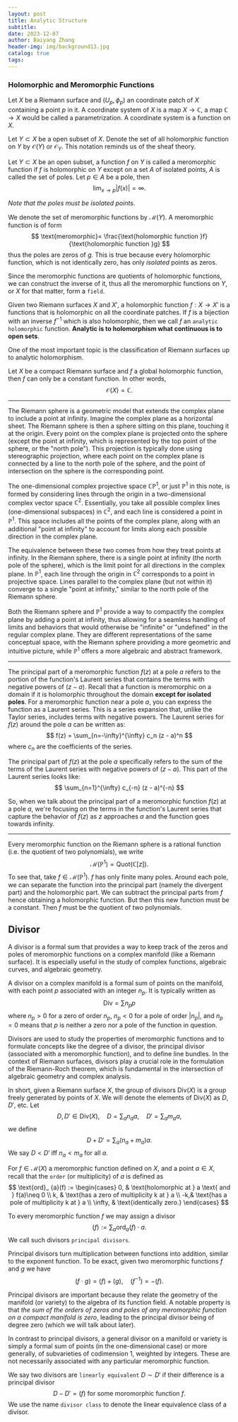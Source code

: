 ```yaml
---
layout: post
title: Analytic Structure
subtitle: 
date: 2023-12-07
author: Baiyang Zhang
header-img: img/background13.jpg
catalog: true
tags:
---
```


### Holomorphic and Meromorphic Functions

Let $X$ be a Riemann surface and $(U_ {p},\phi_ {p})$ an coordinate patch of $X$ containing a point $p$ in it. A coordinate system of $X$ is a map $X\to \mathbb{C}$, a map $\mathbb{C} \to X$ would be called a parametrization. A coordinate system is a function on $X$. 

Let $Y\subset X$ be a open subset of $X$. Denote the set of all holomorphic function on $Y$ by $\mathcal{O}(Y)$ or $\mathcal{O}_ {Y}$. This notation reminds us of the sheaf theory.  

Let $Y\subset X$ be an open subset, a function $f$ on $Y$ is called a meromorphic function if $f$ is holomorphic on $Y$ except on a set $A$ of isolated points, $A$ is called the set of poles. Let $p\in A$ be a pole, then
$$
\lim_{ x \to p } \left\lvert f(x) \right\rvert =\infty.
$$

*Note that the poles must be isolated points*. 

We denote the set of meromorphic functions by $\mathcal{M}(Y)$. A meromorphic function is of form 
$$
\text{meromorphic}= \frac{\text{holomorphic function }f}{\text{holomorphic function }g}
$$
thus the poles are zeros of $g$. This is true because every holomorphic function, which is not identically zero, has only *isolated* points as zeros. 

Since the meromorphic functions are quotients of holomorphic functions, we can construct the inverse of it, thus all the meromorphic functions on $Y$, or $X$ for that matter, form a `field`.

Given two Riemann surfaces $X$ and $X'$, a holomorphic function $f: X \to X'$ is a functions that is holomorphic on all the coordinate patches. If $f$ is a bijection with an inverse $f^{-1}$ which is also holomorphic, then we call $f$  an `analytic holomorphic` function. **Analytic is to holomorphism what continuous is to open sets**.

One of the most important topic is the classification of Riemann surfaces up to analytic holomorphism. 

Let $X$ be a compact Riemann surface and $f$ a global holomorphic function, then $f$ can only be a constant function. In other words, 
$$
\mathcal{O}(X) = \mathbb{C}.
$$

- - -

The Riemann sphere is a geometric model that extends the complex plane to include a point at infinity. Imagine the complex plane as a horizontal sheet. The Riemann sphere is then a sphere sitting on this plane, touching it at the origin. Every point on the complex plane is projected onto the sphere (except the point at infinity, which is represented by the top point of the sphere, or the "north pole"). This projection is typically done using stereographic projection, where each point on the complex plane is connected by a line to the north pole of the sphere, and the point of intersection on the sphere is the corresponding point. 

The one-dimensional complex projective space $\mathbb{C}\mathbb{P}^1$, or just $\mathbb{P}^{1}$ in this note, is formed by considering lines through the origin in a two-dimensional complex vector space $\mathbb{C}^2$. Essentially, you take all possible complex lines (one-dimensional subspaces) in $\mathbb{C}^2$, and each line is considered a point in $\mathbb{P}^1$. This space includes all the points of the complex plane, along with an additional "point at infinity" to account for limits along each possible direction in the complex plane.

The equivalence between these two comes from how they treat points at infinity. In the Riemann sphere, there is a single point at infinity (the north pole of the sphere), which is the limit point for all directions in the complex plane. In $\mathbb{P}^1$, each line through the origin in $\mathbb{C}^2$ corresponds to a point in projective space. Lines parallel to the complex plane (but not within it) converge to a single "point at infinity," similar to the north pole of the Riemann sphere.

Both the Riemann sphere and $\mathbb{P}^1$ provide a way to compactify the complex plane by adding a point at infinity, thus allowing for a seamless handling of limits and behaviors that would otherwise be "infinite" or "undefined" in the regular complex plane. They are different representations of the same conceptual space, with the Riemann sphere providing a more geometric and intuitive picture, while $\mathbb{P}^1$ offers a more algebraic and abstract framework.

- - -

The principal part of a meromorphic function $f(z)$ at a pole $a$ refers to the portion of the function's Laurent series that contains the terms with negative powers of $(z - a)$. Recall that a function is meromorphic on a domain if it is holomorphic throughout the domain **except for isolated poles**. For a meromorphic function near a pole $a$, you can express the function as a Laurent series. This is a series expansion that, unlike the Taylor series, includes terms with negative powers. The Laurent series for $f(z)$ around the pole $a$ can be written as:
$$
   f(z) = \sum_{n=-\infty}^{\infty} c_n (z - a)^n
$$
   where $c_n$ are the coefficients of the series.

The principal part of $f(z)$ at the pole $a$ specifically refers to the sum of the terms of the Laurent series with negative powers of $(z - a)$. This part of the Laurent series looks like:
$$
   \sum_{n=1}^{\infty} c_{-n} (z - a)^{-n}
$$

So, when we talk about the principal part of a meromorphic function $f(z)$ at a pole $a$, we're focusing on the terms in the function's Laurent series that capture the behavior of $f(z)$ as $z$ approaches $a$ and the function goes towards infinity. 

- - -

Every meromorphic function on the Riemann sphere is a rational function (i.e. the quotient of two polynomials), we write
$$
\mathcal{M}(\mathbb{P}^{1}) = \text{Quot}(\mathbb{C}[z]).
$$
To see that, take $f\in\mathcal{M}(\mathbb{P}^{1})$. $f$ has only finite many poles. Around each pole, we can separate the function into the principal part (namely the divergent part) and the holomorphic part. We can subtract the principal parts from $f$ hence obtaining a holomorphic function. But then this new function must be a constant. Then $f$ must be the quotient of two polynomials. 

## Divisor

A divisor is a formal sum that provides a way to keep track of the zeros and poles of meromorphic functions on a complex manifold (like a Riemann surface). It is especially useful in the study of complex functions, algebraic curves, and algebraic geometry. 

A divisor on a complex manifold is a formal sum of points on the manifold, with each point $p$ associated with an integer $n_p$. It is typically written as   
$$
   \text{Div} = \sum n_p p
$$
where $n_p > 0$ for a zero of order $n_p$, $n_p < 0$ for a pole of order $|n_p|$, and $n_p = 0$ means that $p$ is neither a zero nor a pole of the function in question.

Divisors are used to study the properties of meromorphic functions and to formulate concepts like the degree of a divisor, the principal divisor (associated with a meromorphic function), and to define line bundles. In the context of Riemann surfaces, divisors play a crucial role in the formulation of the Riemann-Roch theorem, which is fundamental in the intersection of algebraic geometry and complex analysis.

In short, given a Riemann surface $X$, the group of divisors $\text{Div}(X)$ is a group freely generated by points of $X$. We will denote the elements of $\text{Div}(X)$ as $D,D'$, etc. Let 
$$
D,D' \in  \text{Div}(X), \quad  D = \sum_ {a}n_ {a} a,\quad  D' = \sum_ {a} m_ {a} a,
$$
we define 
$$
D + D' = \sum_ {a}(n_ {a}+m_ {a})a.
$$
We say $D<D'$ iff $n_ {a}<m_ {a}$ for all $a$. 

For $f\in\mathcal{M}(X)$ a meromorphic function defined on $X$, and a point $a \in X$, recall that the `order` (or multiplicity) of $a$ is defined as 
$$
\text{ord}_ {a}(f) := 
\begin{cases}
0, & \text{holomorphic at } a \text{ and } f(a)\neq 0 \\
k, & \text{has a zero of multiplicity k at } a \\
-k,& \text{has a pole of multiplicity k at } a \\
\infty, & \text{identically zero.}
\end{cases}
$$

To every meromorphic function $f$ we may assign a divisor
$$
(f) := \sum_ {a} \text{ord}_ {a}(f) \cdot a.
$$
We call such divisors `principal divisors`. 

Principal divisors turn multiplication between functions into addition, similar to the exponent function. To be exact, given two meromorphic functions $f$ and $g$ we have
$$
(f\cdot g) = (f)+(g),\quad  (f^{-1} ) = - (f).
$$

Principal divisors are important because they relate the geometry of the manifold (or variety) to the algebra of its function field. A notable property is that *the sum of the orders of zeros and poles of any meromorphic function on a compact manifold is zero*, leading to the principal divisor being of degree zero (which we will talk about later).

In contrast to principal divisors, a general divisor on a manifold or variety is simply a formal sum of points (in the one-dimensional case) or more generally, of subvarieties of codimension $1$, weighted by integers. These are not necessarily associated with any particular meromorphic function.

We say two divisors are `linearly equivalent` $D \sim D'$ if their difference is a principal divisor 
$$
D - D' = (f) \text{ for some moromorphic function } f.
$$
We use the name `divisor class` to denote the linear equivalence class of a divisor.

